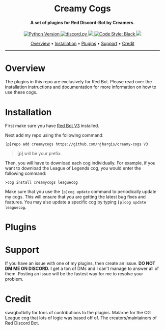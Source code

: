 <h1 align="center">
    Creamy Cogs
</h1>
<h4 align="center">A set of plugins for Red Discord-Bot by Creamers.</h4>

<p align="center">
    <a href="https://www.python.org/downloads/">
        <img alt="Python Version" src="https://img.shields.io/badge/python-v3.8-blue">
    </a>
    <a href="https://github.com/Rapptz/discord.py/">
        <img src="https://img.shields.io/badge/discord-py-blue.svg" alt="discord.py">
    </a>    
    <a href="https://github.com/Cog-Creators/Red-DiscordBot">
        <img src="https://img.shields.io/badge/Discord-Red%20Bot-red.svg">
    </a>
    <a href="https://github.com/psf/black">
        <img src="https://img.shields.io/badge/code%20style-black-000000.svg" alt="Code Style: Black">
    </a>
    <a href="http://makeapullrequest.com">
        <img src="https://img.shields.io/badge/PRs-welcome-brightgreen.svg">
    </a>
</p>
<p align="center">
  <a href="#overview">Overview</a> •
  <a href="#installation">Installation</a> •
  <a href="#plugins">Plugins</a> •
  <a href="#support">Support</a> •
  <a href="#credit">Credit</a>
</p>

---
# Overview
The plugins in this repo are exclusively for Red Bot. Please read over the installation instructions and documentation for more information on how to use these cogs.

# Installation
First make sure you have [Red Bot V3](https://github.com/Cog-Creators/Red-DiscordBot/tree/V3/develop) installed.

Next add my repo using the following command:  

`[p]repo add creamycogs https://github.com/njhargis/creamy-cogs V3`    

> [p] will be your prefix.

Then, you will have to download each cog individually. For example, if you want to download the League of Legends cog, you would enter the following command:

`>cog install creamycogs leaguecog`

Make sure that you use the `[p]cog update` command to periodically update my cogs. This will ensure that you are getting the latest bug fixes and features. You may also update a specific cog by typing `[p]cog update leaguecog`.

# Plugins

# Support
If you have an issue with one of my plugins, then create an issue. **DO NOT DM ME ON DISCORD.** I get a ton of DMs and I can't manage to answer all of them. Posting an issue will be the fastest way for me to resolve your problem.

# Credit
swagbotbilly for tons of contributions to the plugins.
Malarne for the OG League cog that lots of logic was based off of.
The creators/maintainers of Red Discord Bot.